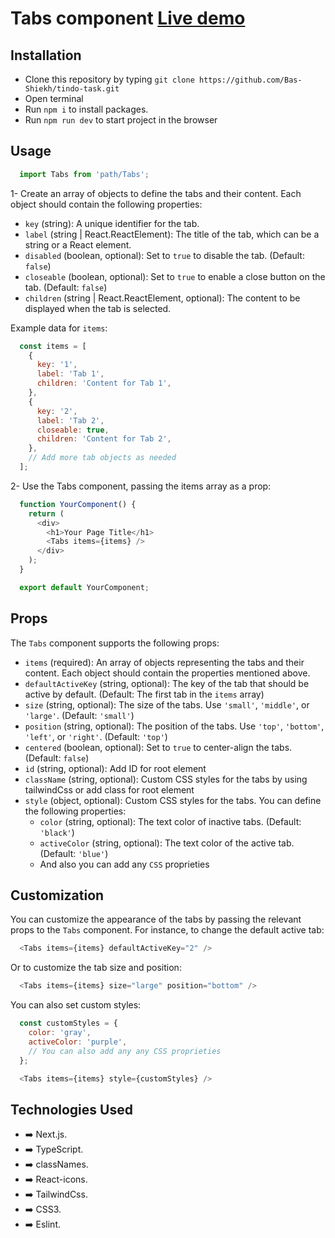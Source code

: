 # Tabs component [Live demo](https://tindo-task.vercel.app/)

## Installation

- Clone this repository by typing `git clone https://github.com/Bas-Shiekh/tindo-task.git`
- Open terminal
- Run `npm i` to install packages.
- Run `npm run dev` to start project in the browser

## Usage

```javascript
  import Tabs from 'path/Tabs';
```

1- Create an array of objects to define the tabs and their content. Each object should contain the following properties:
  - `key` (string): A unique identifier for the tab.
  - `label` (string | React.ReactElement): The title of the tab, which can be a string or a React element.
  - `disabled` (boolean, optional): Set to `true` to disable the tab. (Default: `false`)
  - `closeable` (boolean, optional): Set to `true` to enable a close button on the tab. (Default: `false`)
  - `children` (string | React.ReactElement, optional): The content to be displayed when the tab is selected.

Example data for `items`:

```javascript
  const items = [
    {
      key: '1',
      label: 'Tab 1',
      children: 'Content for Tab 1',
    },
    {
      key: '2',
      label: 'Tab 2',
      closeable: true,
      children: 'Content for Tab 2',
    },
    // Add more tab objects as needed
  ];
```

2- Use the Tabs component, passing the items array as a prop:

```javascript
  function YourComponent() {
    return (
      <div>
        <h1>Your Page Title</h1>
        <Tabs items={items} />
      </div>
    );
  }

  export default YourComponent;
```

## Props

The `Tabs` component supports the following props:

  - `items` (required): An array of objects representing the tabs and their content. Each object should contain the properties mentioned above.
  - `defaultActiveKey` (string, optional): The key of the tab that should be active by default. (Default: The first tab in the `items` array)
  - `size` (string, optional): The size of the tabs. Use `'small'`, `'middle'`, or `'large'`. (Default: `'small'`)
  - `position` (string, optional): The position of the tabs. Use `'top'`, `'bottom'`, `'left'`, or `'right'`. (Default: `'top'`)
  - `centered` (boolean, optional): Set to `true` to center-align the tabs. (Default: `false`)
  - `id` (string, optional): Add ID for root element
  - `className` (string, optional): Custom CSS styles for the tabs by using tailwindCss or add class for root element
  - `style` (object, optional): Custom CSS styles for the tabs. You can define the following properties:
      - `color` (string, optional): The text color of inactive tabs. (Default: `'black'`)
      - `activeColor` (string, optional): The text color of the active tab. (Default: `'blue'`)
      - And also you can add any `CSS` proprieties

## Customization

You can customize the appearance of the tabs by passing the relevant props to the `Tabs` component. For instance, to change the default active tab:
```javascript
  <Tabs items={items} defaultActiveKey="2" />
```
Or to customize the tab size and position:
```javascript
  <Tabs items={items} size="large" position="bottom" />
```
You can also set custom styles:
```javascript
  const customStyles = {
    color: 'gray',
    activeColor: 'purple',
    // You can also add any any CSS proprieties
  };

  <Tabs items={items} style={customStyles} />
```

## Technologies Used

- ➡️ Next.js.
- ➡️ TypeScript.
- ➡️ classNames.
- ➡️ React-icons.
- ➡️ TailwindCss.
- ➡️ CSS3.
- ➡️ Eslint.

